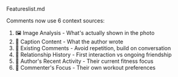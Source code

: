 Featureslist.md

  Comments now use 6 context sources:
  1. 🖼️ Image Analysis - What's actually shown in the photo
  2. 📝 Caption Content - What the author wrote
  3. 💭 Existing Comments - Avoid repetition, build on conversation
  4. 🤝 Relationship History - First interaction vs ongoing friendship
  5. 🎯 Author's Recent Activity - Their current fitness focus
  6. 💪 Commenter's Focus - Their own workout preferences

